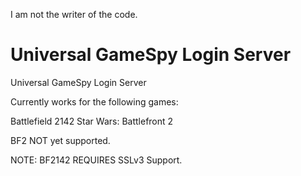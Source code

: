 I am not the writer of the code.

# Universal GameSpy Login Server
Universal GameSpy Login Server

Currently works for the following games:

Battlefield 2142
Star Wars: Battlefront 2


BF2 NOT yet supported.


NOTE: BF2142 REQUIRES SSLv3 Support. 
